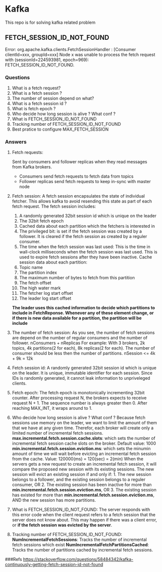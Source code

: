 # Kafka
This repo is for solving kafka related problem
## FETCH_SESSION_ID_NOT_FOUND
Error:  org.apache.kafka.clients.FetchSessionHandler : [Consumer clientId=xxx, groupId=xxx] Node x was unable to process the fetch request with (sessionId=224593981, epoch=969): FETCH_SESSION_ID_NOT_FOUND.
### Questions
1. What is a fetch request?
1. What is a fetch session ?
2. The number of session depend on what?
3. What is a fetch session id ?
4. What is fetch epoch ?
5. Who decide how long session is alive ? What conf ?
6. What is FETCH_SESSION_ID_NOT_FOUND
7. Tracking number of FETCH_SESSION_ID_NOT_FOUND
8. Best pratice to configure MAX_FETCH_SESSION

### Answers
1. Fetch requests:

    Sent by consumers and follower replicas when they read messages from Kafka
brokers. 
    * Consumers send fetch requests to fetch data from topics
    * Follower replicas send fetch requests to keep in-sync with master node
  
2. Fetch session: 
    A fetch session encapsulates the state of individual fetcher. This allows kafka to avoid resending this state as part of each fetch request.
    The fetch session includes: 
    1. A randomly generated 32bit session id which is unique on the leader
    2. The 32bit fetch epoch
    3. Cached data about each partition which the fetchers is interested in
    4. The privileged bit: is set if the fetch session was created by a follower. It is cleared if the fetch session as created by a reguler consumer.
    5. The time when the fetch session was last used: This is the time in wall-clock milliseconds when the fetch session was last used. This is used to expire fetch sessions after they have been inactive.
    Cache session data about each partition:
    1. Topic name
    2. The partition index
    3. The maximum number of bytes to fetch from this partition
    4. The fetch offset
    5. The high water mark
    6. The fetcher log start offset
    7. The leader log start offset
    
    **The leader uses this cached information to decide which partitions to include in FetchReponse. Whenever any of these element change, or if there is new data available for a partition, the partition will be include**
1. The number of fetch session:
        As you see, the number of fetch sessions are depend on the number of regular consumers and the number of follower. nConsumers + nReplicas
        For example: With 3 brokers, 2k topics, 4k partitions(2 for each), 8k replicas(2 for each). The number of consumer should be less then the number of partitions. nSession <= 4k + 9k = 12k
        
3. Fetch session id:
    A randomly generated 32bit session id which is unique on the leader. It is unique, immutable identifier for each session.
    Since IDs is randomly generated, it cannot leak information to unpriveleged clients.
1. Fetch epoch: 
    The fetch epoch is monotonically incrementing 32bit counter. After processing request N, the brokers expects to receive request N + 1.
    The sequence number is always greater then 0. After reaching MAX_INT, it wraps around to 1.
2. Who decide how long session is alive ? What conf ?
        Because fetch sessions use memory on the leader, we want to limit the amount of them that we have at any given time. Therefor, each broker will create only a limited number of incremental fetch sessions.
        **max.incremental.fetch.session.cache.slots**: which sets the number of incremental fetch session cache slots on the broker. Default value: 1000
        **min.incremental.fetch.session.eviction.ms**: which sets the minumin amount of time we will wait before evicting an incremental fetch session from the cache. Value: 120000(ms) = 120(sec) = 2(min)
        When the servers gets a new request to create an incremental fetch session, it will compare the proposed new session with its existing sessions. The new session will evict an existing session if and only if:
        1. The new session belongs to a follower, and the existing session belongs to a reguler consumer, OR
        2. The existing session has been inactive for more than **min.incremental.fetch.session.eviction.ms**, OR
        3. The existing session has existed for more than **min.incremental.fetch.session.eviction.ms**, AND the new session has more partitions.
1. What is FETCH_SESSION_ID_NOT_FOUND:
        The server responds with this error code when the client request refers to a fetch session that the server does not know about. This may happen if there was a client error, or **if the fetch session was evicted by the server**.
1. Tracking number of FETCH_SESSION_ID_NOT_FOUND:
        **NumIncrementalFetchSessions**: Tracks the number of incremental fetch sessions which exist
        **NumIncrementalFetchPartitionsCached**: Tracks the number of partitions cached by incremental fetch sessions.
        
###Refs
https://stackoverflow.com/questions/58484342/kafka-continuously-getting-fetch-session-id-not-found
        

